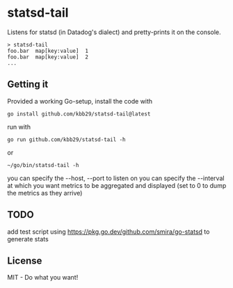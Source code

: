 statsd-tail
===========

Listens for statsd (in Datadog's dialect) and pretty-prints it on the console.

    > statsd-tail
    foo.bar  map[key:value]  1
    foo.bar  map[key:value]  2
    ...

Getting it
----------

Provided a working Go-setup, install the code with

```go install github.com/kbb29/statsd-tail@latest```

run with

```go run github.com/kbb29/statsd-tail -h```

or

```~/go/bin/statsd-tail -h```



you can specify the --host, --port to listen on
you can specify the --interval at which you want metrics to be aggregated and displayed
(set to 0 to dump the metrics as they arrive)


TODO
----
add test script using https://pkg.go.dev/github.com/smira/go-statsd to generate stats


License
-------

MIT - Do what you want!
